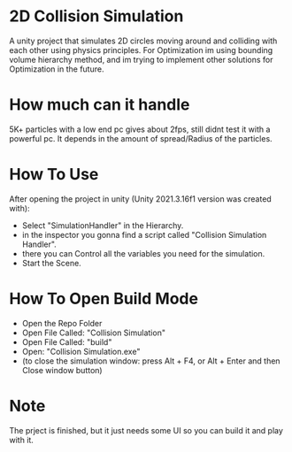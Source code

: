 # 2D Collision Simulation
A unity project that simulates 2D circles moving around and colliding with each other using physics principles.
For Optimization im using bounding volume hierarchy method,
and im trying to implement other solutions for Optimization in the future.

# How much can it handle
5K+ particles with a low end pc gives about 2fps, still didnt test it with a powerful pc.
It depends in the amount of spread/Radius of the particles.

# How To Use
After opening the project in unity (Unity 2021.3.16f1 version was created with):
* Select "SimulationHandler" in the Hierarchy.
* in the inspector you gonna find a script called "Collision Simulation Handler".
* there you can Control all the variables you need for the simulation.
* Start the Scene.
# How To Open Build Mode
* Open the Repo Folder
* Open File Called: "Collision Simulation"
* Open File Called: "build"
* Open: "Collision Simulation.exe"
* (to close the simulation window: press Alt + F4, or Alt + Enter and then Close window button)

# Note
The prject is finished, but it just needs some UI so you can build it and play with it.
